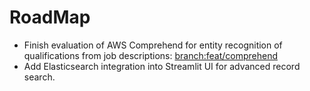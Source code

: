 # RoadMap
- Finish evaluation of AWS Comprehend for entity recognition of qualifications from job descriptions: [branch:feat/comprehend](https://github.com/maxo99/jobfinder/tree/feat/comprehend)
- Add Elasticsearch integration into Streamlit UI for advanced record search.